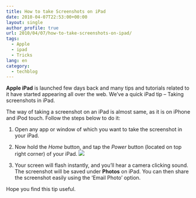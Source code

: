 ```yaml
---
title: How to take Screenshots on iPad
date: 2010-04-07T22:53:00+00:00
layout: single
author_profile: true
url: 2010/04/07/how-to-take-screenshots-on-ipad/
tags:
  - Apple
  - ipad
  - Tricks
lang: en
category: 
  - techblog
---
```

**Apple iPad** is launched few days back and many tips and tutorials related to it have started appearing all over the web. We’ve a quick iPad tip – Taking screenshots in iPad.

The way of taking a screenshot on an iPad is almost same, as it is on iPhone and iPod touch. Follow the steps below to do it:

1. Open any app or window of which you want to take the screenshot in your iPad.  
2. Now hold the _Home_ button, and tap the _Power_ button (located on top right corner) of your iPad.
[![](http://2.bp.blogspot.com/_vaUVXcmC3OI/S70FS0bIvdI/AAAAAAAAB0c/XppncrYIuxY/s1600/ipad.jpg)](http://2.bp.blogspot.com/_vaUVXcmC3OI/S70FS0bIvdI/AAAAAAAAB0c/XppncrYIuxY/s1600-h/ipad.jpg)

3. Your screen will flash instantly, and you’ll hear a camera clicking sound. The screenshot will be saved under **Photos** on iPad. You can then share the screenshot easily using the ‘Email Photo’ option.

Hope you find this tip useful.

